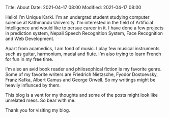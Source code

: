 Title: About
Date: 2021-04-17 08:00
Modified: 2021-04-17 08:00

Hello! I’m Unique Karki. I'm an undergrad student studying computer science at Kathmandu University. I'm interested in the field of Artificial Intelligence and would like to persue career in it. I have done a few projects in prediction system, Nepali Speech Recognition System, Face Recognition and Web Development. 

Apart from acamedics, I am fond of music. I play few musical instruments such as guitar, harmonium, madal and flute. I'm also trying to learn French for fun in my free time.

I'm also an avid book reader and philosophical fiction is my favorite genre. Some of my favorite writers are Friedrich Nietzsche, Fyodor Dostoevsky, Franz Kafka, Albert Camus and George Orwell. So my writings might be heavily influnced by them.

This blog is a vent for my thoughts and some of the posts might look like unrelated mess. So bear with me. 

Thank you for visiting my blog.